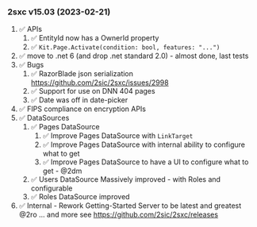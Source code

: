 
### 2sxc v15.03 (2023-02-21)

1. ✅ APIs
    1. ✅ EntityId now has a OwnerId property
    1. ✅ `Kit.Page.Activate(condition: bool, features: "...")`
1. ✅ move to .net 6 (and drop .net standard 2.0) - almost done, last tests
1. ✅ Bugs
    1. ✅ RazorBlade json serialization https://github.com/2sic/2sxc/issues/2998
    1. ✅ Support for use on DNN 404 pages
    1. ✅ Date was off in date-picker
1. ✅ FIPS compliance on encryption APIs
1. ✅ DataSources
    1. ✅ Pages DataSource
        1. ✅ Improve Pages DataSource with `LinkTarget`
        1. ✅ Improve Pages DataSource with internal ability to configure what to get
        1. ✅ Improve Pages DataSource to have a UI to configure what to get - @2dm
    1. ✅ Users DataSource Massively improved - with Roles and configurable
    1. ✅ Roles DataSource improved
1. ✅ Internal - Rework Getting-Started Server to be latest and greatest @2ro
... and more see <https://github.com/2sic/2sxc/releases>
